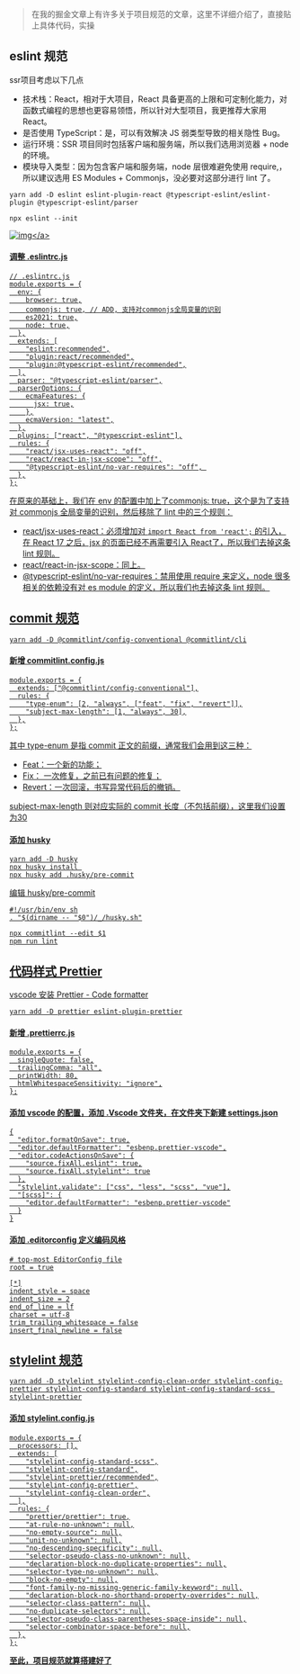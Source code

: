> 在我的掘金文章上有许多关于项目规范的文章，这里不详细介绍了，直接贴上具体代码，实操

## eslint 规范 
ssr项目考虑以下几点
- 技术栈：React，相对于大项目，React 具备更高的上限和可定制化能力，对函数式编程的思想也更容易领悟，所以针对大型项目，我更推荐大家用 React。
- 是否使用 TypeScript：是，可以有效解决 JS 弱类型导致的相关隐性 Bug。
- 运行环境：SSR 项目同时包括客户端和服务端，所以我们选用浏览器 + node 的环境。
- 模块导入类型：因为包含客户端和服务端，node 层很难避免使用 require,，所以建议选用 ES Modules + Commonjs，没必要对这部分进行 lint 了。
```
yarn add -D eslint eslint-plugin-react @typescript-eslint/eslint-plugin @typescript-eslint/parser  

npx eslint --init
```
<a data-fancybox title="img" href="https://p3-juejin.byteimg.com/tos-cn-i-k3u1fbpfcp/ccf187e721034454a1b4cb6408aaddaf~tplv-k3u1fbpfcp-zoom-in-crop-mark:3024:0:0:0.awebp?">![img](https://p3-juejin.byteimg.com/tos-cn-i-k3u1fbpfcp/ccf187e721034454a1b4cb6408aaddaf~tplv-k3u1fbpfcp-zoom-in-crop-mark:3024:0:0:0.awebp?)</a>

#### 调整  .eslintrc.js
```
// .eslintrc.js
module.exports = {
  env: {
    browser: true,
    commonjs: true, // ADD, 支持对commonjs全局变量的识别
    es2021: true,
    node: true,
  },
  extends: [
    "eslint:recommended",
    "plugin:react/recommended",
    "plugin:@typescript-eslint/recommended",
  ],
  parser: "@typescript-eslint/parser",
  parserOptions: {
    ecmaFeatures: {
      jsx: true,
    },
    ecmaVersion: "latest",
  },
  plugins: ["react", "@typescript-eslint"],
  rules: {
    "react/jsx-uses-react": "off",
    "react/react-in-jsx-scope": "off",
    "@typescript-eslint/no-var-requires": "off", 
  },
};
```
在原来的基础上，我们在 env 的配置中加上了commonjs: true，这个是为了支持对 commonjs 全局变量的识别，然后移除了 lint 中的三个规则：
- react/jsx-uses-react：必须增加对 `import React from 'react';` 的引入，在 React 17 之后，jsx 的页面已经不再需要引入 React了，所以我们去掉这条 lint 规则。
- react/react-in-jsx-scope：同上。
- @typescript-eslint/no-var-requires：禁用使用 require 来定义，node 很多相关的依赖没有对 es module 的定义，所以我们也去掉这条 lint 规则。

## commit 规范
```
yarn add -D @commitlint/config-conventional @commitlint/cli
```
#### 新增 commitlint.config.js
```
module.exports = {
  extends: ["@commitlint/config-conventional"],
  rules: {
    "type-enum": [2, "always", ["feat", "fix", "revert"]],
    "subject-max-length": [1, "always", 30],
  },
};
```
其中 type-enum 是指 commit 正文的前缀，通常我们会用到这三种：

- Feat：一个新的功能；
- Fix： 一次修复，之前已有问题的修复；
- Revert：一次回滚，书写异常代码后的撤销。

subject-max-length 则对应实际的 commit 长度（不包括前缀），这里我们设置为30

#### 添加 husky
```
yarn add -D husky
npx husky install 
npx husky add .husky/pre-commit
```
编辑 husky/pre-commit
```
#!/usr/bin/env sh
. "$(dirname -- "$0")/_/husky.sh"

npx commitlint --edit $1
npm run lint

```

## 代码样式 Prettier
vscode 安装 Prettier - Code formatter
```
yarn add -D prettier eslint-plugin-prettier
```
#### 新增 .prettierrc.js
```
module.exports = {
  singleQuote: false,
  trailingComma: "all",
  printWidth: 80,
  htmlWhitespaceSensitivity: "ignore",
};
```
#### 添加 vscode 的配置，添加 .Vscode 文件夹，在文件夹下新建 settings.json
```
{
  "editor.formatOnSave": true,
  "editor.defaultFormatter": "esbenp.prettier-vscode",
  "editor.codeActionsOnSave": {
    "source.fixAll.eslint": true,
    "source.fixAll.stylelint": true
  },
  "stylelint.validate": ["css", "less", "scss", "vue"],
  "[scss]": {
    "editor.defaultFormatter": "esbenp.prettier-vscode"
  }
}

```
#### 添加 .editorconfig 定义编码风格
```
# top-most EditorConfig file
root = true

[*]
indent_style = space
indent_size = 2
end_of_line = lf
charset = utf-8
trim_trailing_whitespace = false
insert_final_newline = false
```

## stylelint 规范
```
yarn add -D stylelint stylelint-config-clean-order stylelint-config-prettier stylelint-config-standard stylelint-config-standard-scss stylelint-prettier
```
#### 添加 stylelint.config.js
```
module.exports = {
  processors: [],
  extends: [
    "stylelint-config-standard-scss",
    "stylelint-config-standard",
    "stylelint-prettier/recommended",
    "stylelint-config-prettier",
    "stylelint-config-clean-order",
  ],
  rules: {
    "prettier/prettier": true,
    "at-rule-no-unknown": null,
    "no-empty-source": null,
    "unit-no-unknown": null,
    "no-descending-specificity": null,
    "selector-pseudo-class-no-unknown": null,
    "declaration-block-no-duplicate-properties": null,
    "selector-type-no-unknown": null,
    "block-no-empty": null,
    "font-family-no-missing-generic-family-keyword": null,
    "declaration-block-no-shorthand-property-overrides": null,
    "selector-class-pattern": null,
    "no-duplicate-selectors": null,
    "selector-pseudo-class-parentheses-space-inside": null,
    "selector-combinator-space-before": null,
  },
};

```
**至此，项目规范就算搭建好了**

